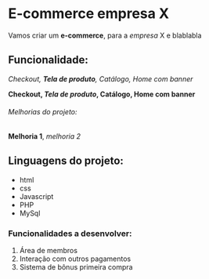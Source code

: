 # E-commerce empresa X

Vamos criar um **e-commerce**, para a *empresa* X e blablabla

## Funcionalidade:

_Checkout, **Tela de produto**, Catálogo, Home com banner_

**Checkout, _Tela de produto_, Catálogo, Home com banner**

###### Melhorias do projeto:

**Melhoria 1**, _melhoria 2_

## Linguagens do projeto: 

* html
* css
* Javascript
* PHP
* MySql

### Funcionalidades a desenvolver:

1. Área de membros
2. Interação com outros pagamentos
3. Sistema de bônus primeira compra

